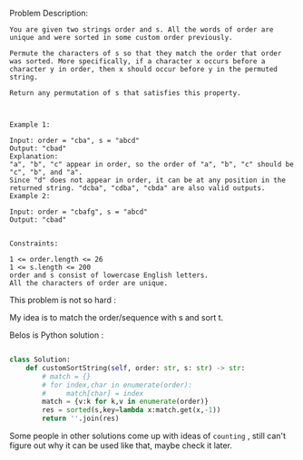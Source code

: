 
Problem Description:

```
You are given two strings order and s. All the words of order are unique and were sorted in some custom order previously.

Permute the characters of s so that they match the order that order was sorted. More specifically, if a character x occurs before a character y in order, then x should occur before y in the permuted string.

Return any permutation of s that satisfies this property.

 

Example 1:

Input: order = "cba", s = "abcd"
Output: "cbad"
Explanation: 
"a", "b", "c" appear in order, so the order of "a", "b", "c" should be "c", "b", and "a". 
Since "d" does not appear in order, it can be at any position in the returned string. "dcba", "cdba", "cbda" are also valid outputs.
Example 2:

Input: order = "cbafg", s = "abcd"
Output: "cbad"
 

Constraints:

1 <= order.length <= 26
1 <= s.length <= 200
order and s consist of lowercase English letters.
All the characters of order are unique.

```

This problem is not so hard :

My idea is to match the order/sequence with s and sort t.

Belos is Python solution :

```Python

class Solution:
    def customSortString(self, order: str, s: str) -> str:
        # match = {}
        # for index,char in enumerate(order):
        #     match[char] = index
        match = {v:k for k,v in enumerate(order)}
        res = sorted(s,key=lambda x:match.get(x,-1))
        return ''.join(res)

```

Some people in other solutions come up with ideas of `counting` , still can't figure out 
why it can be used like that, maybe check it later.
